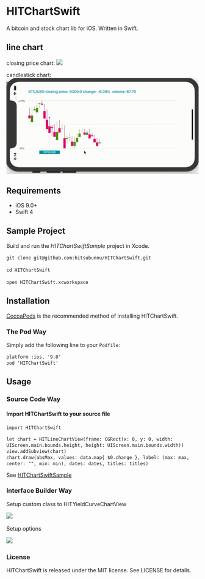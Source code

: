 # HITChartSwift
A bitcoin and stock chart lib for iOS. Written in Swift.

## line chart
closing price chart:
![](https://github.com/hitsubunnu/HITChartSwift/blob/master/images/close.gif)

candlestick chart:
![](https://github.com/hitsubunnu/HITChartSwift/blob/master/images/candlestick.gif)

## Requirements
- iOS 9.0+
- Swift 4

## Sample Project
Build and run the <i>HITChartSwiftSample</i> project in Xcode.

```
git clone git@github.com:hitsubunnu/HITChartSwift.git

cd HITChartSwift

open HITChartSwift.xcworkspace
```

## Installation
<a href="http://cocoapods.org/" target="_blank">CocoaPods</a> is the recommended method of installing HITChartSwift.

### The Pod Way

Simply add the following line to your <code>Podfile</code>:

    platform :ios, '9.0'
    pod 'HITChartSwift'

## Usage

### Source Code Way

#### Import HITChartSwift to your source file
```
import HITChartSwift
```

```
let chart = HITLineChartView(frame: CGRect(x: 0, y: 0, width: UIScreen.main.bounds.height, height: UIScreen.main.bounds.width))
view.addSubview(chart)
chart.draw(absMax, values: data.map{ $0.change }, label: (max: max, center: "", min: min), dates: dates, titles: titles)
```
See [HITChartSwiftSample](https://github.com/hitsubunnu/HITChartSwift/blob/master/HITChartSwiftSample/HITChartSwiftSample/ViewController.swift)

### Interface Builder Way

Setup custom class to HITYieldCurveChartView 

![](https://github.com/hitsubunnu/HITChartSwift/blob/master/images/ib-1.png)

Setup options

![](https://github.com/hitsubunnu/HITChartSwift/blob/master/images/ib-2.png)

### License

HITChartSwift is released under the MIT license. See LICENSE for details.
